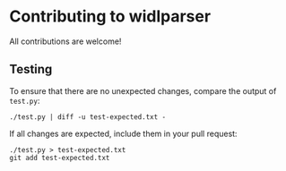 Contributing to widlparser
==========================

All contributions are welcome!


Testing
-------

To ensure that there are no unexpected changes, compare the output of `test.py`:

    ./test.py | diff -u test-expected.txt -

If all changes are expected, include them in your pull request:

    ./test.py > test-expected.txt
    git add test-expected.txt